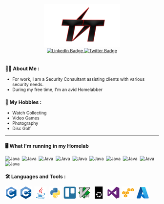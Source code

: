 <div id="header" align="center">
  <img src="https://github.com/ThatsSoTrieu/ThatsSoTrieu/blob/main/ThatsSoTrieu-Icon.png" width="250"/>
</div>

<div id="badges" align="center">
  <a href="https://www.linkedin.com/in/thatssotrieu/">
    <img src="https://img.shields.io/badge/LinkedIn-blue?style=for-the-badge&logo=linkedin&logoColor=white" alt="LinkedIn Badge"/>
  </a>
  <a href="https://twitter.com/ThatsSoTrieu">
    <img src="https://img.shields.io/badge/Twitter-blue?style=for-the-badge&logo=twitter&logoColor=white" alt="Twitter Badge"/>
  </a>
</div>

<div id="header" align="center">
  <img src="https://komarev.com/ghpvc/?username=ThatsSoTrieu&style=flat-square&color=blue" alt=""/>
</div>

### :man_technologist: About Me :
* 	For work, I am a Security Consultant assisting clients with various security needs.
* 	During my free time, I'm an avid Homelabber

### :flying_disc:	 My Hobbies :
*    Watch Collecting
*    Video Games
*    Photography
*    Disc Golf

---

### :desktop_computer:	What I'm running in my Homelab 
<div>
  <img src="https://github.com/loganmarchione/homelab-svg-assets/blob/main/assets/proxmox.svg" title="Java" alt="Java" width="40" height="40"/>&nbsp;
  <img src="https://github.com/loganmarchione/homelab-svg-assets/blob/main/assets/portainer.svg" title="Java" alt="Java" width="40" height="40"/>&nbsp;
  <img src="https://github.com/loganmarchione/homelab-svg-assets/blob/main/assets/ubiquiti.svg" title="Java" alt="Java" width="40" height="40"/>&nbsp;
  <img src="https://github.com/loganmarchione/homelab-svg-assets/blob/main/assets/nginxproxymanager.svg" title="Java" alt="Java" width="40" height="40"/>&nbsp;
  <img src="https://github.com/loganmarchione/homelab-svg-assets/blob/main/assets/plex-white.svg" title="Java" alt="Java" width="40" height="40"/>&nbsp;
  <img src="https://github.com/loganmarchione/homelab-svg-assets/blob/main/assets/bitwarden.svg" title="Java" alt="Java" width="40" height="40"/>&nbsp;
  <img src="https://github.com/loganmarchione/homelab-svg-assets/blob/main/assets/mikrotik.svg" title="Java" alt="Java" width="40" height="40"/>&nbsp;
  <img src="https://github.com/loganmarchione/homelab-svg-assets/blob/main/assets/overseerr.svg" title="Java" alt="Java" width="40" height="40"/>&nbsp;
  <img src="https://github.com/loganmarchione/homelab-svg-assets/blob/main/assets/synology-white.svg" title="Java" alt="Java" width="40" height="40"/>&nbsp;
  <img src="https://github.com/loganmarchione/homelab-svg-assets/blob/main/assets/tenable.svg" title="Java" alt="Java" width="40" height="40"/>&nbsp;

</div>

### :hammer_and_wrench: Languages and Tools :
<div>
  <img src="https://github.com/devicons/devicon/blob/master/icons/c/c-original.svg" title="Java" alt="Java" width="40" height="40"/>&nbsp;
  <img src="https://github.com/devicons/devicon/blob/master/icons/cplusplus/cplusplus-original.svg" title="Java" alt="Java" width="40" height="40"/>&nbsp;
  <img src="https://github.com/devicons/devicon/blob/master/icons/java/java-original.svg" title="Java" alt="Java" width="40" height="40"/>&nbsp;
  <img src="https://github.com/devicons/devicon/blob/master/icons/python/python-original.svg" title="Java" alt="Java" width="40" height="40"/>&nbsp;
  <img src="https://github.com/devicons/devicon/blob/master/icons/trello/trello-plain.svg" title="Java" alt="Java" width="40" height="40"/>&nbsp;
  <img src="https://github.com/devicons/devicon/blob/master/icons/vim/vim-original.svg" title="Java" alt="Java" width="40" height="40"/>&nbsp;
  <img src="https://github.com/devicons/devicon/blob/master/icons/ubuntu/ubuntu-plain.svg" title="Java" alt="Java" width="40" height="40"/>&nbsp;
  <img src="https://github.com/devicons/devicon/blob/master/icons/visualstudio/visualstudio-plain.svg" title="Java" alt="Java" width="40" height="40"/>&nbsp;
  <img src="https://github.com/devicons/devicon/blob/master/icons/amazonwebservices/amazonwebservices-original.svg" title="Java" alt="Java" width="40" height="40"/>&nbsp;  
  <img src="https://github.com/devicons/devicon/blob/master/icons/azure/azure-original.svg" title="Java" alt="Java" width="40" height="40"/>&nbsp;

</div>



<!--
**ThatsSoTrieu/ThatsSoTrieu** is a ✨ _special_ ✨ repository because its `README.md` (this file) appears on your GitHub profile.

Here are some ideas to get you started:

- 🔭 I’m currently working on ...
- 🌱 I’m currently learning ...
- 👯 I’m looking to collaborate on ...
- 🤔 I’m looking for help with ...
- 💬 Ask me about ...
- 📫 How to reach me: ...
- 😄 Pronouns: ...
- ⚡ Fun fact: ...
-->
